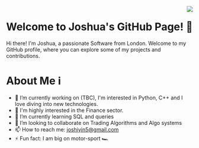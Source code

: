 <img align="right" src="https://visitor-badge.laobi.icu/badge?page_id=gwinztv.gwinztv" />

# Welcome to Joshua's GitHub Page! 👋

Hi there! I'm Joshua, a passionate Software from London. Welcome to my GitHub profile, where you can explore some of my projects and contributions.

# About Me ℹ️

- 🔭 I’m currently working on (TBC),  I'm interested in Python, C++ and I love diving into new technologies.
- 🏦 I'm highly interested in the Finance sector.
- 🌱 I’m currently learning SQL and queries
- 👯 I’m looking to collaborate on Trading Algorithms and Algo systems
- 📫 How to reach me: joshiyin5@gmail.com
- ⚡ Fun fact: I am big on motor-sport 🏎️


<!--
**GwinzTV/GwinzTV** is a ✨ _special_ ✨ repository because its `README.md` (this file) appears on your GitHub profile.

Here are some ideas to get you started:

- 🔭 I’m currently working on ...
- 🌱 I’m currently learning ...
- 👯 I’m looking to collaborate on ...
- 🤔 I’m looking for help with ...
- 💬 Ask me about ...
- 📫 How to reach me: ...
- 😄 Pronouns: ...
- ⚡ Fun fact: ...
-->
